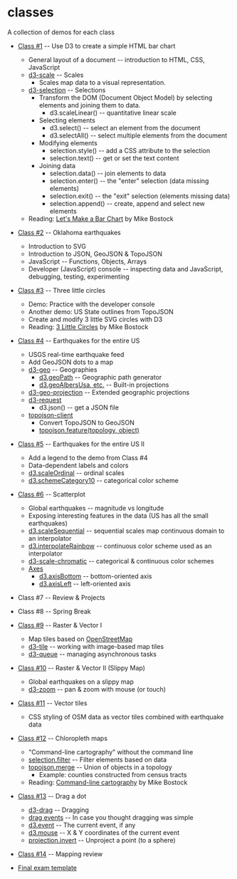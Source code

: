 # classes

A collection of demos for each class

* [Class #1](https://github.com/umbcvis/classes/tree/master/class-01) -- Use D3 to create a simple HTML bar chart
    * General layout of a document -- introduction to HTML, CSS, JavaScript
    * [d3-scale](https://github.com/d3/d3/blob/master/API.md#scales-d3-scale) -- Scales
        * Scales map data to a visual representation.
    * [d3-selection](https://github.com/d3/d3/blob/master/API.md#selections-d3-selection) -- Selections
        * Transform the DOM (Document Object Model) by selecting elements and joining them to data.
            * d3.scaleLinear() -- quantitative linear scale
        * Selecting elements
            * d3.select() -- select an element from the document
            * d3.selectAll() -- select multiple elements from the document
        * Modifying elements
            * selection.style() -- add a CSS attribute to the selection
            * selection.text() -- get or set the text content
        * Joining data
            * selection.data() -- join elements to data
            * selection.enter() -- the "enter" selection (data missing elements)
            * selection.exit() -- the "exit" selection (elements missing data)
            * selection.append() -- create, append and select new elements
    * Reading: [Let's Make a Bar Chart](https://bost.ocks.org/mike/bar) by Mike Bostock
* [Class #2](https://github.com/umbcvis/classes/tree/master/class-02) -- Oklahoma earthquakes
    * Introduction to SVG
    * Introduction to JSON, GeoJSON & TopoJSON
    * JavaScript -- Functions, Objects, Arrays
    * Developer (JavaScript) console -- inspecting data and JavaScript, debugging, testing, experimenting
* [Class #3](https://github.com/umbcvis/classes/tree/master/class-03) -- Three little circles
    * Demo: Practice with the developer console
    * Another demo: US State outlines from TopoJSON
    * Create and modify 3 little SVG circles with D3
    * Reading: [3 Little Circles](http://bost.ocks.org/mike/circles/) by Mike Bostock
* [Class #4](https://github.com/umbcvis/classes/tree/master/class-04) -- Earthquakes for the entire US
    * USGS real-time earthquake feed
    * Add GeoJSON dots to a map
    * [d3-geo](https://github.com/d3/d3/blob/master/API.md#geographies-d3-geo) -- Geographies
        * [d3.geoPath](https://github.com/d3/d3-geo/blob/master/README.md#geoPath) -- Geographic path generator
        * [d3.geoAlbersUsa, etc.](https://github.com/d3/d3/blob/master/API.md#projections) -- Built-in projections
    * [d3-geo-projection](https://github.com/d3/d3-geo-projection) -- Extended geographic projections
    * [d3-request](https://github.com/d3/d3/blob/master/API.md#requests-d3-request)
        * d3.json() -- get a JSON file
    * [topojson-client](https://github.com/topojson/topojson-client/blob/master/README.md)
        * Convert TopoJSON to GeoJSON
        * [topojson.feature(topology, object)](https://github.com/topojson/topojson-client/blob/master/README.md#feature)
* [Class #5](https://github.com/umbcvis/classes/tree/master/class-05) -- Earthquakes for the entire US II
    * Add a legend to the demo from Class #4
    * Data-dependent labels and colors
    * [d3.scaleOrdinal](https://github.com/d3/d3/blob/master/API.md#ordinal-scales) -- ordinal scales
    * [d3.schemeCategory10](https://github.com/d3/d3-scale/blob/master/README.md#schemeCategory10) -- categorical color scheme
* [Class #6](https://github.com/umbcvis/classes/tree/master/class-06) -- Scatterplot
    * Global earthquakes -- magnitude vs longitude
    * Exposing interesting features in the data (US has all the small earthquakes)
    * [d3.scaleSequential](https://github.com/d3/d3/blob/master/API.md#sequential-scales) -- sequential scales map continuous domain to an interpolator
    * [d3.interpolateRainbow](https://github.com/d3/d3-scale/blob/master/README.md#interpolateRainbow) -- continuous color scheme used as an interpolator
    * [d3-scale-chromatic](https://github.com/d3/d3-scale-chromatic) -- categorical & continuous color schemes
    * [Axes](https://github.com/d3/d3/blob/master/API.md#axes-d3-axis)
        * [d3.axisBottom](https://github.com/d3/d3-axis/blob/master/README.md#axisBottom) -- bottom-oriented axis
        * [d3.axisLeft](https://github.com/d3/d3-axis/blob/master/README.md#axisLeft) -- left-oriented axis
* Class #7 -- Review & Projects
* Class #8 -- Spring Break
* [Class #9](https://github.com/umbcvis/classes/tree/master/class-09) -- Raster & Vector I
    * Map tiles based on [OpenStreetMap](https://www.openstreetmap.org)
    * [d3-tile](https://github.com/d3/d3-tile) -- working with image-based map tiles
    * [d3-queue](https://github.com/d3/d3/blob/master/API.md#queues-d3-queue) -- managing asynchronous tasks
* [Class #10](https://github.com/umbcvis/classes/tree/master/class-10) -- Raster & Vector II (Slippy Map)
    * Global earthquakes on a slippy map
    * [d3-zoom](https://github.com/d3/d3/blob/master/API.md#zooming-d3-zoom) -- pan & zoom with mouse (or touch)
* [Class #11](https://github.com/umbcvis/classes/tree/master/class-11) -- Vector tiles
    * CSS styling of OSM data as vector tiles combined with earthquake data
* [Class #12](https://github.com/umbcvis/classes/tree/master/class-12) -- Chloropleth maps
    * "Command-line cartography" without the command line
    * [selection.filter](https://github.com/d3/d3/blob/master/API.md#selections-d3-selection) -- Filter elements based on data
    * [topojson.merge](https://github.com/topojson/topojson-client/blob/master/README.md#merge) -- Union of objects in a topology
        * Example: counties constructed from census tracts
    * Reading: [Command-line cartography](https://medium.com/@mbostock/command-line-cartography-part-1-897aa8f8ca2c) by Mike Bostock
* [Class #13](https://github.com/umbcvis/classes/tree/master/class-13) -- Drag a dot
    * [d3-drag](https://github.com/d3/d3/blob/master/API.md#dragging-d3-drag) -- Dragging
    * [drag events](https://github.com/d3/d3-drag#drag-events) -- In case you thought dragging was simple
    * [d3.event](https://github.com/d3/d3-selection#event) -- The current event, if any
    * [d3.mouse](https://github.com/d3/d3-selection#mouse) -- X & Y coordinates of the current event
    * [projection.invert](https://github.com/d3/d3/blob/master/API.md#projections) -- Unproject a point (to a sphere)
* [Class #14](https://github.com/umbcvis/classes/tree/master/class-14) -- Mapping review

* [Final exam template](http://bl.ocks.org/pbogden/5c09aa450bc9448cf65f3fcd52034113)

